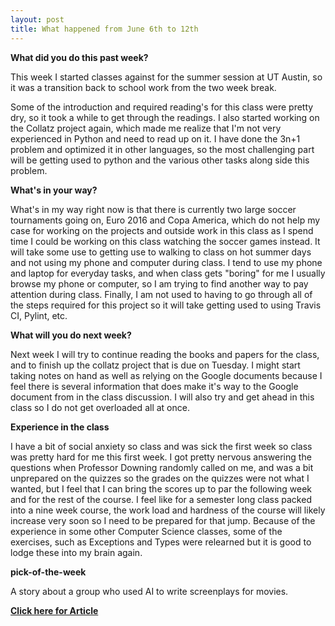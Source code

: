 ```yaml
---
layout: post
title: What happened from June 6th to 12th
---
```


**What did you do this past week?**

  This week I started classes against for the summer session at UT Austin, so it was a transition back to school work from the two week break. 
  
  
  Some of the introduction and required reading's for this class were pretty dry, so it took a while to get through the readings. I also started working on the Collatz project again, which made me realize that I'm not very experienced in Python and need to read up on it. I have done the 3n+1 problem and optimized it in other languages, so the most challenging part will be getting used to python and the various other tasks along side this problem.
  
  
 **What's in your way?**

  What's in my way right now is that there is currently two large soccer tournaments going on, Euro 2016 and Copa America, which do not help my case for working on the projects and outside work in this class as I spend time I could be working on this class watching the soccer games instead. It will take some use to getting use to walking to class on hot summer days and not using my phone and computer during class.  I tend to use my phone and laptop for everyday tasks, and when class gets "boring" for me I usually browse my phone or computer, so I am trying to find another way to pay attention during class. Finally, I am not used to having to go through all of the steps required for this project so it will take getting used to using Travis CI, Pylint, etc.

**What will you do next week?**

  Next week I will try to continue reading the books and papers for the class, and to finish up the collatz project that is due on Tuesday. I might start taking notes on hand as well as relying on the Google documents because I feel there is several information that does make it's way to the Google document from in the class discussion. I will also try and get ahead in this class so I do not get overloaded all at once.
  
 **Experience in the class**

  I have a bit of social anxiety so class and was sick the first week so class was pretty hard for me this first week. I got pretty nervous answering the questions when Professor Downing randomly called on me, and was a bit unprepared on the quizzes so the grades on the quizzes were not what I wanted, but I feel that I can bring the scores up to par the following week and for the rest of the course. I feel like for a semester long class packed into a nine week course, the work load and hardness of the course will likely increase very soon so I need to be prepared for that jump. Because of the experience in some other Computer Science classes, some of the exercises, such as Exceptions and Types were relearned but it is good to lodge these into my brain again.
  
**pick-of-the-week**
 
A story about a group who used AI to write screenplays for movies.


 **[Click here for Article](http://arstechnica.com/the-multiverse/2016/06/an-ai-wrote-this-movie-and-its-strangely-moving/)**
